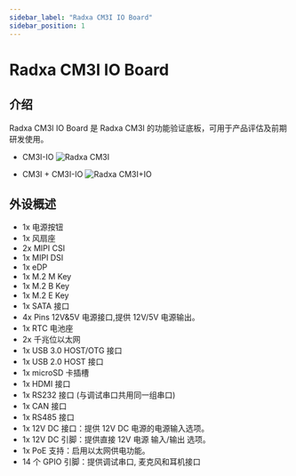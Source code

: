 ```yaml
---
sidebar_label: "Radxa CM3I IO Board"
sidebar_position: 1
---
```


# Radxa CM3I IO Board

## 介绍

Radxa CM3I IO Board 是 Radxa CM3I 的功能验证底板，可用于产品评估及前期研发使用。

- CM3I-IO
  ![Radxa CM3I](/img/cm3i/cm3i-io-overview.webp)

- CM3I + CM3I-IO
  ![Radxa CM3I+IO](/img/cm3i/cm3i+io.webp)

## 外设概述

- 1x 电源按钮
- 1x 风扇座
- 2x MIPI CSI
- 1x MIPI DSI
- 1x eDP
- 1x M.2 M Key
- 1x M.2 B Key
- 1x M.2 E Key
- 1x SATA 接口
- 4x Pins 12V&5V 电源接口,提供 12V/5V 电源输出。
- 1x RTC 电池座
- 2x 千兆位以太网
- 1x USB 3.0 HOST/OTG 接口
- 1x USB 2.0 HOST 接口
- 1x microSD 卡插槽
- 1x HDMI 接口
- 1x RS232 接口 (与调试串口共用同一组串口)
- 1x CAN 接口
- 1x RS485 接口
- 1x 12V DC 接口：提供 12V DC 电源的电源输入选项。
- 1x 12V DC 引脚：提供直接 12V 电源 输入/输出 选项。
- 1x PoE 支持：启用以太网供电功能。
- 14 个 GPIO 引脚：提供调试串口, 麦克风和耳机接口
